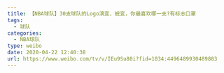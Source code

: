 ```yaml
---
title: 【NBA球队】30支球队的Logo演变、蜕变，你最喜欢哪一支?有标志口罩
tags:
  - 球队
categories:
  - NBA球队
type: weibo
date: 2020-04-22 12:40:38
url: https://www.weibo.com/tv/v/IEu9Su80i?fid=1034:4496489930489883
---
```


<!-- more -->